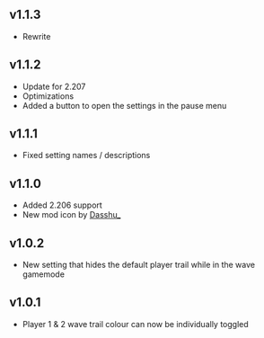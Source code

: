 ## v1.1.3
- Rewrite
## v1.1.2
- Update for 2.207
- Optimizations
- Added a button to open the settings in the pause menu
## v1.1.1
- Fixed setting names / descriptions
## v1.1.0
- Added 2.206 support
- New mod icon by [Dasshu_](https://twitter.com/DasshuGames)
## v1.0.2
- New setting that hides the default player trail while in the wave gamemode
## v1.0.1
- Player 1 & 2 wave trail colour can now be individually toggled